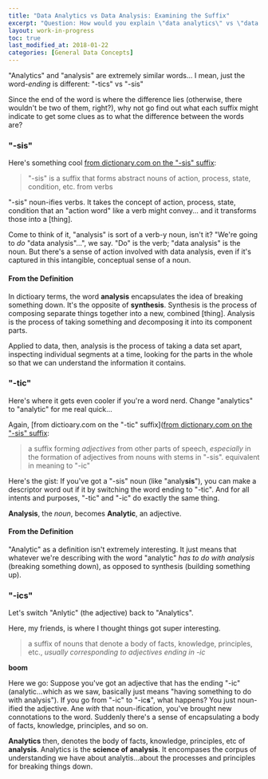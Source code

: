 ```yaml
---
title: "Data Analytics vs Data Analysis: Examining the Suffix"
excerpt: "Question: How would you explain \"data analytics\" vs \"data analysis\"? Clues lie in the suffix!"
layout: work-in-progress
toc: true
last_modified_at: 2018-01-22
categories: [General Data Concepts]
---
```


"Analytics" and "analysis" are extremely similar words... I mean, just the word-*ending* is different:  "-tics" vs "-sis"

Since the end of the word is where the difference lies (otherwise, there wouldn't be two of them, right?), why not go find out what each suffix might indicate to get some clues as to what the difference between the words are?

### "-sis"
Here's something cool [from dictionary.com on the "-sis" suffix](http://www.dictionary.com/browse/-sis):  

> "-sis" is a suffix that forms abstract nouns of action, process, state, condition, etc. from verbs

"-sis" noun-ifies verbs.  It takes the concept of action, process, state, condition that an "action word" like a verb might convey... and it transforms those into a [thing].

Come to think of it, "analysis" is sort of a verb-y noun, isn't it?  "We're going to *do* "data analysis"...", we say.  "Do" is the verb; "data analysis" is the noun. But there's a sense of action involved with data analysis, even if it's captured in this intangible, conceptual sense of a noun.

#### From the Definition
In dictioary terms, the word **analysis** encapsulates the idea of breaking something down.  It's the opposite of **synthesis**.  Synthesis is the process of composing separate things together into a new, combined [thing].  Analysis is the process of taking something and *de*composing it into its component parts.

Applied to data, then, analysis is the process of taking a data set apart, inspecting individual segments at a time, looking for the parts in the whole so that we can understand the information it contains.

### "-tic"
Here's where it gets even cooler if you're a word nerd. Change "analytics" to "analytic" for me real quick...

Again, [from dictioary.com on the "-tic" suffix]([from dictionary.com on the "-sis" suffix](http://www.dictionary.com/browse/-tic):

> a suffix forming *adjectives* from other parts of speech, *especially* in the formation of adjectives from nouns with stems in "-sis". equivalent in meaning to "-ic"

Here's the gist:  If you've got a "-sis" noun (like "analy**sis**"), you can make a descriptor word out if it by switching the word ending to "-tic".  And for all intents and purposes, "-tic" and "-ic" do exactly the same thing.

**Analysis**, the *noun*, becomes **Analytic**, an adjective.

#### From the Definition
"Analytic" as a definition isn't extremely interesting. It just means that whatever we're describing with the word "analytic" *has to do with analysis* (breaking something down), as opposed to synthesis (building something up).

### "-ics"
Let's switch "Anlytic" (the adjective) back to "Analytics".

Here, my friends, is where I thought things got super interesting.

> a suffix of nouns that denote a body of facts, knowledge, principles, etc., *usually corresponding to adjectives ending in -ic*

**boom**

Here we go:  Suppose you've got an adjective that has the ending "-ic" (analytic...which as we saw, basically just means "having something to do with analysis").  If you go from "-ic" to "-ic**s**", what happens?  You just noun-ified the adjective.  Ane *with* that noun-ification, you've brought new connotations to the word.  Suddenly there's a sense of encapsulating a body of facts, knowledge, principles, and so on.

**Analytics** then, denotes the body of facts, knowledge, principles, etc of **analysis**.  Analytics is the **science of analysis**.  It encompases the corpus of understanding we have about analytis...about the processes and principles for breaking things down.
